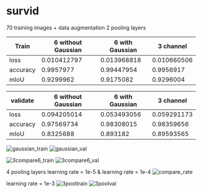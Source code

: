 # survid
70 training images + data augmentation
2 pooling layers

|  Train | 6 without Gaussian  | 6 with Gaussian | 3 channel|
|--------|---------------------|-----------------|----------|
| loss   |     0.010412797     |   0.013968818   |0.010660506|
|accuracy|     0.9957977       |    0.99447954   | 0.9956917|
|  mIoU  |     0.9299962       |   0.9175082     | 0.9296004|

|validate| 6 without Gaussian  | 6 with Gaussian | 3 channel|
|--------|---------------------|-----------------|----------|
| loss   |     0.094205014     |  0.053493056    |0.059291173|
|accuracy|     0.97569734      |   0.98308015    |0.98359656|
|  mIoU  |    0.8325688        |   0.893182      |0.89593565|

![gaussian_train](https://user-images.githubusercontent.com/38833796/168426678-4bafb8c4-9edc-4b8f-a79f-a1d894957b93.png)
![gaussian_val](https://user-images.githubusercontent.com/38833796/168426677-a5d60093-f03b-44d1-b7da-aa367fd02555.png)

![3compare6_train](https://user-images.githubusercontent.com/38833796/168473038-cfac9929-61a3-48d2-9ed2-60bec7fc1e4b.png)
![3compare6_val](https://user-images.githubusercontent.com/38833796/168473030-dfd7cf81-8e19-459f-afca-af7be4cd73cd.png)


4 pooling layers
learning rate = 1e-5 & learning rate = 1e-4
![compare_rate](https://user-images.githubusercontent.com/38833796/168589468-0f809f3c-aaff-43ff-89fe-87d92fc99e44.png)

learning rate = 1e-3
![3pooltrain](https://user-images.githubusercontent.com/38833796/168797041-c37f26f6-6411-418d-81da-0d783ff3124a.png)
![3poolval](https://user-images.githubusercontent.com/38833796/168797081-f45b1dd5-7388-465d-b25a-0d1ac96c44f2.png)
